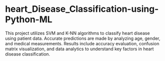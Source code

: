 # heart_Disease_Classification-using-Python-ML
This project utilizes SVM and K-NN algorithms to classify heart disease using patient data. Accurate predictions are made by analyzing age, gender, and medical measurements. Results include accuracy evaluation, confusion matrix visualization, and data analytics to understand key factors in heart disease classification.
